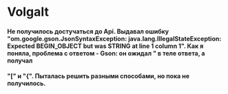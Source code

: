 # VolgaIt

#### Не получилось достучаться до Api. Выдавал ошибку "om.google.gson.JsonSyntaxException: java.lang.IllegalStateException: Expected BEGIN_OBJECT but was STRING at line 1 column 1". Как я поняла, проблема с ответом - Gson: он ожидал " в теле ответа, а получал
#### "[" и "{". Пыталась решить разными способами, но пока не получилось. 

